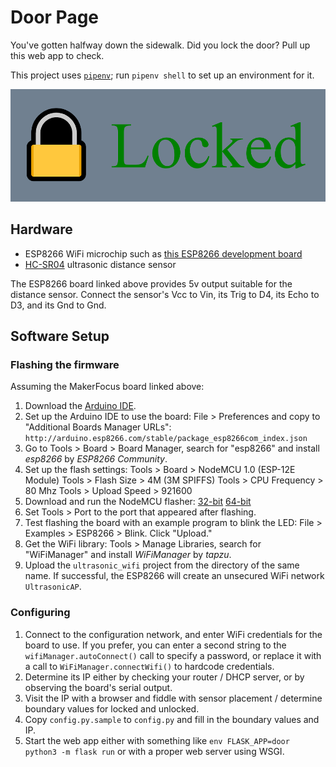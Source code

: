 # Door Page

You've gotten halfway down the sidewalk. Did you lock the door? Pull up this
web app to check.

This project uses [`pipenv`](https://pipenv.readthedocs.io/en/latest/install/);
run `pipenv shell` to set up an environment for it.

![Locked screenshot](img/screenshot.png)

## Hardware

* ESP8266 WiFi microchip such as [this ESP8266 development board](https://www.amazon.com/Makerfocus-ESP8266-ESP-12E-Internet-Development/dp/B01IK9GEQG/)
* [HC-SR04](https://www.sparkfun.com/products/15569) ultrasonic distance sensor

The ESP8266 board linked above provides 5v output suitable for the distance
sensor. Connect the sensor's Vcc to Vin, its Trig to D4, its Echo to D3, and
its Gnd to Gnd.

## Software Setup

### Flashing the firmware

Assuming the MakerFocus board linked above:

1. Download the [Arduino IDE](https://www.arduino.cc/en/Main/Software).
2. Set up the Arduino IDE to use the board: File > Preferences and copy to "Additional Boards Manager URLs": `http://arduino.esp8266.com/stable/package_esp8266com_index.json`
3. Go to Tools > Board > Board Manager, search for "esp8266" and install _esp8266_ by _ESP8266 Community_.
4. Set up the flash settings:
   Tools > Board > NodeMCU 1.0 (ESP-12E Module)
   Tools > Flash Size > 4M (3M SPIFFS)
   Tools > CPU Frequency > 80 Mhz
   Tools > Upload Speed > 921600
5. Download and run the NodeMCU flasher: [32-bit](https://github.com/nodemcu/nodemcu-flasher/tree/master/Win32/Release) [64-bit](https://github.com/nodemcu/nodemcu-flasher/tree/master/Win64/Release)
6. Set Tools > Port to the port that appeared after flashing.
7. Test flashing the board with an example program to blink the LED: File > Examples > ESP8266 > Blink. Click "Upload."
8. Get the WiFi library: Tools > Manage Libraries, search for "WiFiManager" and install _WiFiManager_ by _tapzu_.
9. Upload the `ultrasonic_wifi` project from the directory of the same name. If successful, the ESP8266 will create an unsecured WiFi network `UltrasonicAP`.

### Configuring

1. Connect to the configuration network, and enter WiFi credentials for the board to use. If you prefer, you can enter a second string to the `wifiManager.autoConnect()` call to specify a password, or replace it with a call to `WiFiManager.connectWifi()` to hardcode credentials.
2. Determine its IP either by checking your router / DHCP server, or by observing the board's serial output.
3. Visit the IP with a browser and fiddle with sensor placement / determine boundary values for locked and unlocked.
4. Copy `config.py.sample` to `config.py` and fill in the boundary values and IP.
5. Start the web app either with something like `env FLASK_APP=door python3 -m flask run` or with a proper web server using WSGI.

